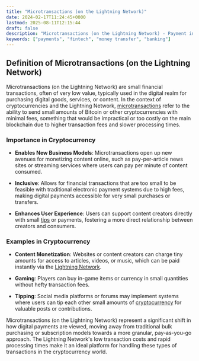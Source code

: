 ```yaml
---
title: "Microtransactions (on the Lightning Network)"
date: 2024-02-17T11:24:45+0000
lastmod: 2025-08-11T12:15:44
draft: false
description: "Microtransactions (on the Lightning Network) - Payment industry knowledge and insights"
keywords: ["payments", "fintech", "money transfer", "banking"]
---
```


## Definition of Microtransactions (on the Lightning Network)

Microtransactions (on the Lightning Network) are small financial transactions, often of very low value, typically used in the digital realm for purchasing digital goods, services, or content. In the context of cryptocurrencies and the Lightning Network, [microtransactions](https://faisalkhanllc.xyz/resources/payments-wiki/m/microtransactions/) refer to the ability to send small amounts of Bitcoin or other cryptocurrencies with minimal fees, something that would be impractical or too costly on the main blockchain due to higher transaction fees and slower processing times.

### Importance in Cryptocurrency

- **Enables New Business Models**: Microtransactions open up new avenues for monetizing content online, such as pay-per-article news sites or streaming services where users can pay per minute of content consumed.

- **Inclusive**: Allows for financial transactions that are too small to be feasible with traditional electronic payment systems due to high fees, making digital payments accessible for very small purchases or transfers.

- **Enhances User Experience**: Users can support content creators directly with small [tips](https://faisalkhanllc.xyz/resources/payments-wiki/t/tip-jar/) or payments, fostering a more direct relationship between creators and consumers.

### Examples in Cryptocurrency

- **Content Monetization**: Websites or content creators can charge tiny amounts for access to articles, videos, or music, which can be paid instantly via the [Lightning Network](https://faisalkhanllc.xyz/resources/payments-wiki/l/lightning-network/).

- **Gaming**: Players can buy in-game items or currency in small quantities without hefty transaction fees.

- **Tipping**: Social media platforms or forums may implement systems where users can tip each other small amounts of [cryptocurrency](https://faisalkhanllc.xyz/resources/payments-wiki/c/cryptocurrency/) for valuable posts or contributions.

Microtransactions (on the Lightning Network) represent a significant shift in how digital payments are viewed, moving away from traditional bulk purchasing or subscription models towards a more granular, pay-as-you-go approach. The Lightning Network's low transaction costs and rapid processing times make it an ideal platform for handling these types of transactions in the cryptocurrency world.